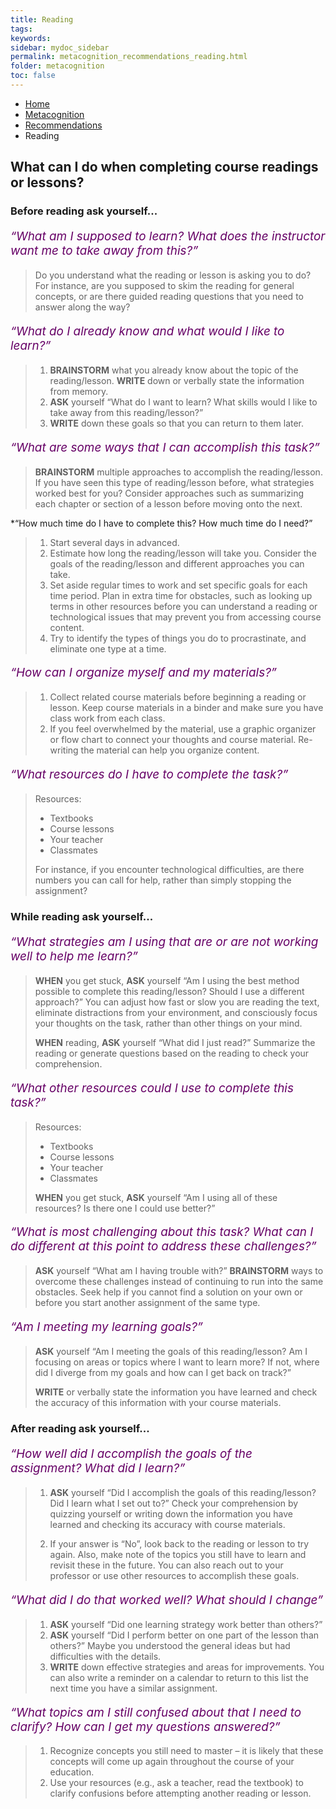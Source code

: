 ```yaml
---
title: Reading
tags: 
keywords: 
sidebar: mydoc_sidebar
permalink: metacognition_recommendations_reading.html
folder: metacognition
toc: false
---
```


<style>
.question {
	font-size:135%; 
	color:#660066; 
	font-style: italic;
}
</style>

<ul class="breadcrumb">
    <li><a href="index.html">Home</a></li>
    <li><a href="metacognition.html">Metacognition</a></li>
    <li><a href="metacognition_recommendations.html">Recommendations</a></li>
    <li class="active">Reading</li>
</ul>


## What can I do when completing course readings or lessons?

### Before reading ask yourself...

<p class='question'>“What am I supposed to learn? What does the instructor want me to take away from this?”</p>

> Do you understand what the reading or lesson is asking you to do? For instance, are you supposed to skim the reading for general concepts, or are there guided reading questions that you need to answer along the way?

<p class='question'>“What do I already know and what would I like to learn?”</p>

> 1.  **BRAINSTORM** what you already know about the topic of the reading/lesson. **WRITE** down or verbally state the information from memory.
> 2.  **ASK** yourself “What do I want to learn? What skills would I like to take away from this reading/lesson?”
> 3.  **WRITE** down these goals so that you can return to them later.

<p class='question'>“What are some ways that I can accomplish this task?”</p>

> **BRAINSTORM** multiple approaches to accomplish the reading/lesson. If you have seen this type of reading/lesson before, what strategies worked best for you? Consider approaches such as summarizing each chapter or section of a lesson before moving onto the next.

*“How much time do I have to complete this? How much time do I need?”</p>

> 1.  Start several days in advanced.
> 2.  Estimate how long the reading/lesson will take you. Consider the goals of the reading/lesson and different approaches you can take.
> 3.  Set aside regular times to work and set specific goals for each time period. Plan in extra time for obstacles, such as looking up terms in other resources before you can understand a reading or technological issues that may prevent you from accessing course content.
> 4.  Try to identify the types of things you do to procrastinate, and eliminate one type at a time.

<p class='question'>“How can I organize myself and my materials?”</p>

> 1.  Collect related course materials before beginning a reading or lesson. Keep course materials in a binder and make sure you have class work from each class.
> 2.  If you feel overwhelmed by the material, use a graphic organizer or flow chart to connect your thoughts and course material. Re-writing the material can help you organize content.

<p class='question'>“What resources do I have to complete the task?”</p>

> Resources:
> - Textbooks
> - Course lessons
> - Your teacher
> - Classmates
>  
> For instance, if you encounter technological difficulties, are there numbers you can call for help, rather than simply stopping the assignment?


### While reading ask yourself...

<p class='question'>“What strategies am I using that are or are not working well to help me learn?”</p>

> **WHEN** you get stuck, **ASK** yourself “Am I using the best method possible to complete this reading/lesson? Should I use a different approach?” You can adjust how fast or slow you are reading the text, eliminate distractions from your environment, and consciously focus your thoughts on the task, rather than other things on your mind.
> 
> **WHEN** reading, **ASK** yourself “What did I just read?” Summarize the reading or generate questions based on the reading to check your comprehension.


<p class='question'>“What other resources could I use to complete this task?”</p>

> Resources:
> -   Textbooks
> -   Course lessons
> -   Your teacher
> -   Classmates
> 
> **WHEN** you get stuck, **ASK** yourself “Am I using all of these resources? Is there one I could use better?”

<p class='question'>“What is most challenging about this task? What can I do different at this point to address these challenges?”</p>

> **ASK** yourself “What am I having trouble with?” **BRAINSTORM** ways to overcome these challenges instead of continuing to run into the same obstacles. Seek help if you cannot find a solution on your own or before you start another assignment of the same type.

<p class='question'>“Am I meeting my learning goals?”</p>

> **ASK** yourself “Am I meeting the goals of this reading/lesson? Am I focusing on areas or topics where I want to learn more? If not, where did I diverge from my goals and how can I get back on track?”
> 
> **WRITE** or verbally state the information you have learned and check the accuracy of this information with your course materials.

### After reading ask yourself...

<p class='question'>“How well did I accomplish the goals of the assignment? What did I learn?”</p>

> 1.  **ASK** yourself “Did I accomplish the goals of this reading/lesson? Did I learn what I set out to?” Check your comprehension by quizzing yourself or writing down the information you have learned and checking its accuracy with course materials.
> 
> 2.  If your answer is “No”, look back to the reading or lesson to try again. Also, make note of the topics you still have to learn and revisit these in the future. You can also reach out to your professor or use other resources to accomplish these goals.


<p class='question'>“What did I do that worked well? What should I change”</p>

> 1.  **ASK** yourself “Did one learning strategy work better than others?”
> 2.  **ASK** yourself “Did I perform better on one part of the lesson than others?” Maybe you understood the general ideas but had difficulties with the details.
> 3.  **WRITE** down effective strategies and areas for improvements. You can also write a reminder on a calendar to return to this list the next time you have a similar assignment.

<p class='question'>“What topics am I still confused about that I need to clarify? How can I get my questions answered?”</p>

> 1.  Recognize concepts you still need to master – it is likely that these concepts will come up again throughout the course of your education.
> 2.  Use your resources (e.g., ask a teacher, read the textbook) to clarify confusions before attempting another reading or lesson.


